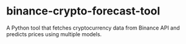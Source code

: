 # binance-crypto-forecast-tool
A Python tool that fetches cryptocurrency data from Binance API and predicts prices using multiple models.
